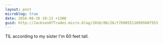 ```yaml
---
layout: post
microblog: true
date: 2016-08-26 19:13 +1300
guid: http://JacksonOfTrades.micro.blog/2016/08/26/t769055110995607553.html
---
```

TIL according to my sister I'm 60 feet tall.

